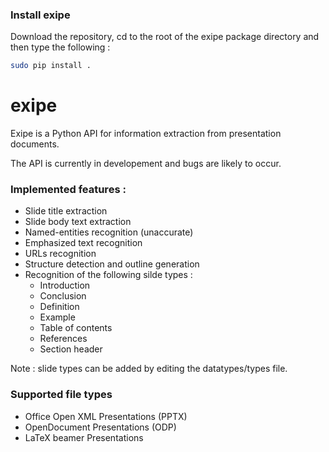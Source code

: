 
### Install exipe
Download the repository, cd to the root of the exipe package directory and then type the following : 
```bash
sudo pip install .
```
# exipe

Exipe is a Python API for information extraction from presentation documents.

The API is currently in developement and bugs are likely to occur.

### Implemented features : 
* Slide title extraction
* Slide body text extraction
* Named-entities recognition (unaccurate)
* Emphasized text recognition
* URLs recognition
* Structure detection and outline generation
* Recognition of the following silde types : 
  * Introduction 
  * Conclusion
  * Definition 
  * Example
  * Table of contents
  * References
  * Section header
 
Note : slide types can be added by editing the datatypes/types file.

### Supported file types
* Office Open XML Presentations (PPTX)
* OpenDocument Presentations (ODP)
* LaTeX beamer Presentations

